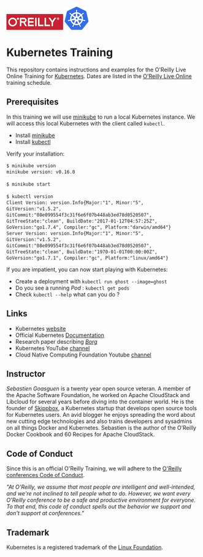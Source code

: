 ![oreilly-logo](./images/oreilly.png) ![k8s](./images/k8s.png)

# Kubernetes Training

This repository contains instructions and examples for the O'Reilly Live Online Training for [Kubernetes](https://kubernetes.io).
Dates are listed in the [O'Reilly Live Online](https://www.safaribooksonline.com/live-training/) training schedule.

## Prerequisites

In this training we will use [minikube](https://kubernetes.io/docs/getting-started-guides/minikube/) to run a local Kubernetes instance. We will access this local Kubernetes with the client called `kubectl`.

* Install [minikube](https://github.com/kubernetes/minikube/releases)
* Install [kubectl](https://kubernetes.io/docs/user-guide/prereqs/)

Verify your installation:

```
$ minikube version
minikube version: v0.16.0

$ minikube start

$ kubectl version
Client Version: version.Info{Major:"1", Minor:"5", GitVersion:"v1.5.2", GitCommit:"08e099554f3c31f6e6f07b448ab3ed78d0520507", GitTreeState:"clean", BuildDate:"2017-01-12T04:57:25Z", GoVersion:"go1.7.4", Compiler:"gc", Platform:"darwin/amd64"}
Server Version: version.Info{Major:"1", Minor:"5", GitVersion:"v1.5.2", GitCommit:"08e099554f3c31f6e6f07b448ab3ed78d0520507", GitTreeState:"clean", BuildDate:"1970-01-01T00:00:00Z", GoVersion:"go1.7.1", Compiler:"gc", Platform:"linux/amd64"}
```

If you are impatient, you can now start playing with Kubernetes:

* Create a deployment with `kubectl run ghost --image=ghost`
* Do you see a running _Pod_ : `kubectl get pods`
* Check `kubectl --help` what can you do ?

## Links

* Kubernetes [website](https://kubernetes.io)
* Official Kubernetes [Documentation](https://kubernetes.io/docs/)
* Research paper describing [_Borg_](https://research.google.com/pubs/pub43438.html)
* Kubernetes YouTube [channel](https://www.youtube.com/channel/UCZ2bu0qutTOM0tHYa_jkIwg/featured)
* Cloud Native Computing Foundation Youtube [channel](https://www.youtube.com/channel/UCvqbFHwN-nwalWPjPUKpvTA/feed)

## Instructor

*Sebastien Goasguen* is a twenty year open source veteran. A member of the Apache Software Foundation, he worked on Apache CloudStack and Libcloud for several years before diving into the container world. He is the founder of [Skippbox](http://www.skippbox.com), a Kubernetes startup that develops open source tools for Kubernetes users. An avid blogger he enjoys spreading the word about new cutting edge technologies and also trains developers and sysadmins on all things Docker and Kubernetes. Sebastien is the author of the O’Reilly Docker Cookbook and 60 Recipes for Apache CloudStack.

## Code of Conduct

Since this is an official O'Reilly Training, we will adhere to the [O'Reilly conferences Code of Conduct](http://www.oreilly.com/conferences/code-of-conduct.html).

_"At O'Reilly, we assume that most people are intelligent and well-intended, and we're not inclined to tell people what to do. However, we want every O'Reilly conference to be a safe and productive environment for everyone. To that end, this code of conduct spells out the behavior we support and don't support at conferences."_

## Trademark

Kubernetes is a registered trademark of the [Linux Foundation](https://www.linuxfoundation.org/trademark-usage).
